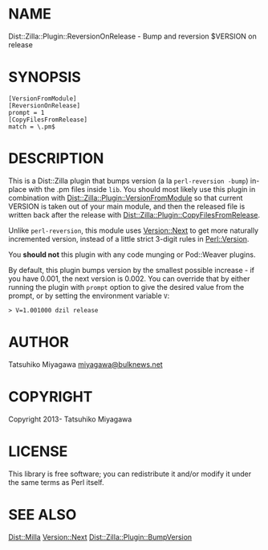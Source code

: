# NAME

Dist::Zilla::Plugin::ReversionOnRelease - Bump and reversion $VERSION on release

# SYNOPSIS

    [VersionFromModule]
    [ReversionOnRelease]
    prompt = 1
    [CopyFilesFromRelease]
    match = \.pm$

# DESCRIPTION

This is a Dist::Zilla plugin that bumps version (a la `perl-reversion
-bump`) in-place with the .pm files inside `lib`. You should most
likely use this plugin in combination with
[Dist::Zilla::Plugin::VersionFromModule](http://search.cpan.org/perldoc?Dist::Zilla::Plugin::VersionFromModule) so that current VERSION is
taken out of your main module, and then the released file is written
back after the release with [Dist::Zilla::Plugin::CopyFilesFromRelease](http://search.cpan.org/perldoc?Dist::Zilla::Plugin::CopyFilesFromRelease).

Unlike `perl-reversion`, this module uses [Version::Next](http://search.cpan.org/perldoc?Version::Next) to get
more naturally incremented version, instead of a little strict 3-digit
rules in [Perl::Version](http://search.cpan.org/perldoc?Perl::Version).

You __should not__ this plugin with any code munging or Pod::Weaver
plugins.

By default, this plugin bumps version by the smallest possible
increase - if you have 0.001, the next version is 0.002. You can
override that by either running the plugin with `prompt` option to
give the desired value from the prompt, or by setting the environment
variable `V`:

    > V=1.001000 dzil release

# AUTHOR

Tatsuhiko Miyagawa <miyagawa@bulknews.net>

# COPYRIGHT

Copyright 2013- Tatsuhiko Miyagawa

# LICENSE

This library is free software; you can redistribute it and/or modify
it under the same terms as Perl itself.

# SEE ALSO

[Dist::Milla](http://search.cpan.org/perldoc?Dist::Milla) [Version::Next](http://search.cpan.org/perldoc?Version::Next) [Dist::Zilla::Plugin::BumpVersion](http://search.cpan.org/perldoc?Dist::Zilla::Plugin::BumpVersion)
